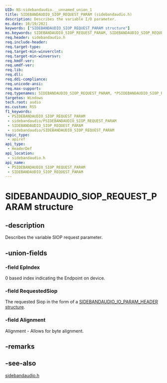 ```yaml
---
UID: NS:sidebandaudio.__unnamed_union_1
title: SIDEBANDAUDIO_SIOP_REQUEST_PARAM (sidebandaudio.h)
description: Describes the variable I/O parameter.
ms.date: 10/19/2021
keywords: ["SIDEBANDAUDIO_SIOP_REQUEST_PARAM structure"]
ms.keywords: SIDEBANDAUDIO_SIOP_REQUEST_PARAM, SIDEBANDAUDIO_SIOP_REQUEST_PARAM, *PSIDEBANDAUDIO_SIOP_REQUEST_PARAM,
req.header: sidebandaudio.h
req.include-header: 
req.target-type: 
req.target-min-winverclnt: 
req.target-min-winversvr: 
req.kmdf-ver: 
req.umdf-ver: 
req.lib: 
req.dll: 
req.ddi-compliance: 
req.unicode-ansi: 
req.max-support: 
req.typenames: SIDEBANDAUDIO_SIOP_REQUEST_PARAM, *PSIDEBANDAUDIO_SIOP_REQUEST_PARAM
targetos: Windows
tech.root: audio
ms.custom: RS5
f1_keywords:
 - PSIDEBANDAUDIO_SIOP_REQUEST_PARAM
 - sidebandaudio/PSIDEBANDAUDIO_SIOP_REQUEST_PARAM
 - SIDEBANDAUDIO_SIOP_REQUEST_PARAM
 - sidebandaudio/SIDEBANDAUDIO_SIOP_REQUEST_PARAM
topic_type:
 - apiref
api_type:
 - HeaderDef
api_location:
 - sidebandaudio.h
api_name:
 - PSIDEBANDAUDIO_SIOP_REQUEST_PARAM
 - SIDEBANDAUDIO_SIOP_REQUEST_PARAM
---
```


# SIDEBANDAUDIO_SIOP_REQUEST_PARAM structure


## -description

Describes the variable SIOP request parameter.

## -union-fields

### -field EpIndex

0 based index indicating the Endpoint on device.

### -field RequestedSiop

The requested Siop in the form of a [SIDEBANDAUDIO_IO_PARAM_HEADER structure](sidebandaudio\ns-sidebandaudio-sidebandaudio_io_param_header.md). 

### -field Alignment

Alignment - Allows for byte alignment.

## -remarks

## -see-also

[sidebandaudio.h](index.md)

